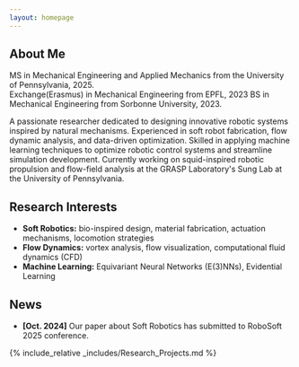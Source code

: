 ```yaml
---
layout: homepage
---
```


## About Me

MS in Mechanical Engineering and Applied Mechanics from the University of Pennsylvania, 2025.  
Exchange(Erasmus) in Mechanical Engineering from EPFL, 2023
BS in Mechanical Engineering from Sorbonne University, 2023.

A passionate researcher dedicated to designing innovative robotic systems inspired by natural mechanisms. Experienced in soft robot fabrication, flow dynamic analysis, and data-driven optimization. Skilled in applying machine learning techniques to optimize robotic control systems and streamline simulation development. Currently working on squid-inspired robotic propulsion and flow-field analysis at the GRASP Laboratory's Sung Lab at the University of Pennsylvania.

## Research Interests

- **Soft Robotics:** bio-inspired design, material fabrication, actuation mechanisms, locomotion strategies
- **Flow Dynamics:** vortex analysis, flow visualization, computational fluid dynamics (CFD)
- **Machine Learning:** Equivariant Neural Networks (E(3)NNs), Evidential Learning

## News

- **[Oct. 2024]** Our paper about Soft Robotics has submitted to RoboSoft 2025 conference.

{% include_relative _includes/Research_Projects.md %}


